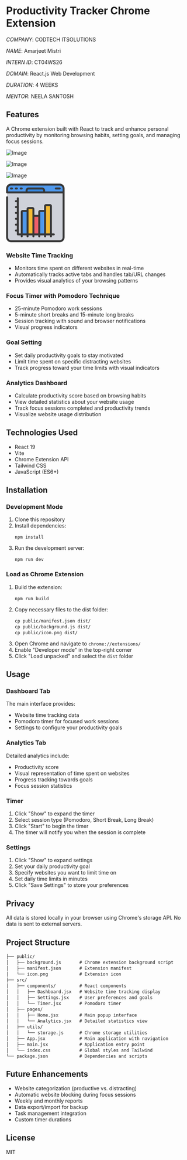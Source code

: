 # Productivity Tracker Chrome Extension

*COMPANY*: CODTECH ITSOLUTIONS

*NAME*: Amarjeet Mistri

*INTERN ID*: CT04WS26

*DOMAIN*: React.js Web Development

*DURATION*: 4 WEEKS

*MENTOR*: NEELA SANTOSH


## Features
A Chrome extension built with React to track and enhance personal productivity by monitoring browsing habits, setting goals, and managing focus sessions.

![Image](https://github.com/user-attachments/assets/95a92d61-6ce8-43f0-9e02-aea08bc443b2)

![Image](https://github.com/user-attachments/assets/b8908252-40ec-487c-8fe8-c4cb3edcb0e9)

![Image](https://github.com/user-attachments/assets/c791c3f3-ed5f-4a65-ad37-f358900a4c6f)


![Productivity Tracker](public/icon.png)



### Website Time Tracking
- Monitors time spent on different websites in real-time
- Automatically tracks active tabs and handles tab/URL changes
- Provides visual analytics of your browsing patterns

### Focus Timer with Pomodoro Technique
- 25-minute Pomodoro work sessions
- 5-minute short breaks and 15-minute long breaks
- Session tracking with sound and browser notifications
- Visual progress indicators

### Goal Setting
- Set daily productivity goals to stay motivated
- Limit time spent on specific distracting websites
- Track progress toward your time limits with visual indicators

### Analytics Dashboard
- Calculate productivity score based on browsing habits
- View detailed statistics about your website usage
- Track focus sessions completed and productivity trends
- Visualize website usage distribution

## Technologies Used

- React 19
- Vite
- Chrome Extension API
- Tailwind CSS
- JavaScript (ES6+)

## Installation

### Development Mode
1. Clone this repository
2. Install dependencies:
   ```
   npm install
   ```
3. Run the development server:
   ```
   npm run dev
   ```

### Load as Chrome Extension
1. Build the extension:
   ```
   npm run build
   ```
2. Copy necessary files to the dist folder:
   ```
   cp public/manifest.json dist/
   cp public/background.js dist/
   cp public/icon.png dist/
   ```
3. Open Chrome and navigate to `chrome://extensions/`
4. Enable "Developer mode" in the top-right corner
5. Click "Load unpacked" and select the `dist` folder

## Usage

### Dashboard Tab
The main interface provides:
- Website time tracking data
- Pomodoro timer for focused work sessions
- Settings to configure your productivity goals

### Analytics Tab
Detailed analytics include:
- Productivity score
- Visual representation of time spent on websites
- Progress tracking towards goals
- Focus session statistics

### Timer
1. Click "Show" to expand the timer
2. Select session type (Pomodoro, Short Break, Long Break)
3. Click "Start" to begin the timer
4. The timer will notify you when the session is complete

### Settings
1. Click "Show" to expand settings
2. Set your daily productivity goal
3. Specify websites you want to limit time on
4. Set daily time limits in minutes
5. Click "Save Settings" to store your preferences

## Privacy
All data is stored locally in your browser using Chrome's storage API. No data is sent to external servers.

## Project Structure

```
├── public/
│   ├── background.js       # Chrome extension background script
│   ├── manifest.json       # Extension manifest
│   └── icon.png            # Extension icon
├── src/
│   ├── components/         # React components
│   │   ├── Dashboard.jsx   # Website time tracking display
│   │   ├── Settings.jsx    # User preferences and goals
│   │   └── Timer.jsx       # Pomodoro timer
│   ├── pages/
│   │   ├── Home.jsx        # Main popup interface
│   │   └── Analytics.jsx   # Detailed statistics view
│   ├── utils/
│   │   └── storage.js      # Chrome storage utilities
│   ├── App.jsx             # Main application with navigation
│   ├── main.jsx            # Application entry point
│   └── index.css           # Global styles and Tailwind
└── package.json            # Dependencies and scripts
```

## Future Enhancements

- Website categorization (productive vs. distracting)
- Automatic website blocking during focus sessions
- Weekly and monthly reports
- Data export/import for backup
- Task management integration
- Custom timer durations

## License

MIT
